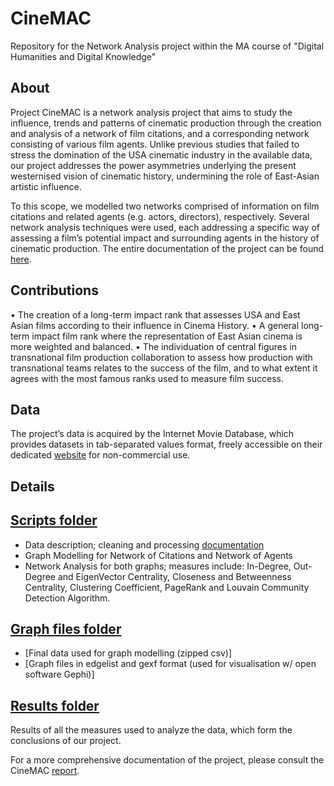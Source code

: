 # CineMAC
Repository for the Network Analysis project within the MA course of "Digital Humanities and Digital Knowledge"


## About <a name = "about"></a>

Project CineMAC is a network analysis project that aims to study the influence, trends and patterns of cinematic production through the creation and analysis of a network of film citations, and a corresponding network consisting of various film agents. Unlike previous studies that failed to stress the domination of the USA cinematic industry in the available data, our project addresses the power asymmetries underlying the present westernised vision of cinematic history, undermining the role of East-Asian artistic influence.

To this scope, we modelled two networks comprised of information on film citations and related agents (e.g. actors, directors), respectively.  Several network analysis techniques were used, each addressing a specific way of assessing a film’s potential impact and surrounding agents in the history of cinematic production. 
The entire documentation of the project can be found <a href="https://github.com/NetworkAnalysis-CineMAC/CineMAC/blob/main/Cinemac.pdf"> here</a>.


## Contributions

• The creation of a long-term impact rank that assesses USA and East Asian films according to their influence in Cinema History.
• A general long-term impact film rank where the representation of East Asian cinema is more weighted and balanced.
• The individuation of central figures in transnational film production collaboration to assess how production with transnational teams relates to the success of the film, and to what extent it agrees with the most famous ranks used to measure film success.


 ## Data
The project’s data is acquired by the Internet Movie Database, which provides datasets in tab-separated values format, freely accessible on their dedicated <a href="https://developer.imdb.com/non-commercial-datasets/">website</a> for non-commercial use.

## Details
## <a href="https://github.com/NetworkAnalysis-CineMAC/CineMAC/tree/main/src/scripts">Scripts folder</a>

+ Data description; cleaning and processing <a href="https://github.com/NetworkAnalysis-CineMAC/CineMAC/blob/main/src/scripts/merging_chloe.ipynb">documentation</a>
+ Graph Modelling for Network of Citations and Network of Agents
+ Network Analysis for both graphs; measures include: In-Degree, Out-Degree and EigenVector Centrality, Closeness and Betweenness Centrality, Clustering Coefficient, PageRank and Louvain Community Detection Algorithm.
  
## <a href="https://github.com/NetworkAnalysis-CineMAC/CineMAC/tree/main/src/graph_files">Graph files folder</a>

+ [Final data used for graph modelling (zipped csv)]
+ [Graph files in edgelist and gexf format (used for visualisation w/ open software Gephi)]

## <a href="https://github.com/NetworkAnalysis-CineMAC/CineMAC/tree/main/src/results">Results folder</a>
Results of all the measures used to analyze the data, which form the conclusions of our project.

For a more comprehensive documentation of the project, please consult the CineMAC <a href="https://github.com/NetworkAnalysis-CineMAC/CineMAC/blob/main/Cinemac.pdf">report<a>.

